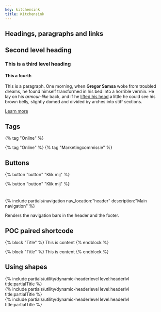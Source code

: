 ```yaml
---
key: kitchensink
title: Kitchensink
---
```


## Headings, paragraphs and links

## Second level heading

### This is a third level heading

#### This a fourth

This is a paragraph. One morning, when **Gregor Samsa** woke from troubled dreams, he found himself transformed in his bed into a horrible vermin. He lay on his _armour-like_ back, and if he [lifted his head](#) a little he could see his brown belly, slightly domed and divided by arches into stiff sections.

[Learn more](https://fronteers.nl)

## Tags

\{\% tag "Online" \%\}

{% tag "Online" %}
{% tag "Marketingcommissie" %}

## Buttons

\{\% button "button" "Klik mij" \%\}

{% button "button" "Klik mij" %}


#

\{\% include partials/navigation 
nav_location:"header" 
description:"Main navigation"  \%\}

Renders the navigation bars in the header and the footer.


## POC paired shortcode

\{\% block "Title" \%\}
This is content
\{\% endblock \%\}

{% block "Title" %}
This is content
{% endblock %}

## Using shapes

<section class="inner-wrapper">
    <div class="greater-than-bg">
        {% include partials/utility/dynamic-headerlevel level:headerlvl title:partialTitle %}
    </div>
    <div class="curly-braces-bg">
        {% include partials/utility/dynamic-headerlevel level:headerlvl title:partialTitle %}
    </div>
    <div class="parentheses-bg">
        {% include partials/utility/dynamic-headerlevel level:headerlvl title:partialTitle %}
    </div>
</section>
